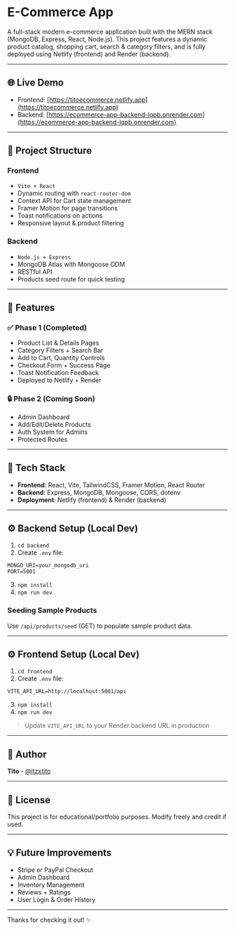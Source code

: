 # E-Commerce App

A full-stack modern e-commerce application built with the MERN stack (MongoDB, Express, React, Node.js). This project features a dynamic product catalog, shopping cart, search & category filters, and is fully deployed using Netlify (frontend) and Render (backend).

---

## 🌐 Live Demo
- Frontend: [https://titoecommerce.netlify.app](https://titoecommerce.netlify.app)
- Backend: [https://ecommerce-app-backend-lqpb.onrender.com](https://ecommerce-app-backend-lqpb.onrender.com)

---

## 📁 Project Structure

### Frontend
- `Vite + React`
- Dynamic routing with `react-router-dom`
- Context API for Cart state management
- Framer Motion for page transitions
- Toast notifications on actions
- Responsive layout & product filtering

### Backend
- `Node.js + Express`
- MongoDB Atlas with Mongoose ODM
- RESTful API
- Products seed route for quick testing

---

## 🚀 Features

### ✅ Phase 1 (Completed)
- Product List & Details Pages
- Category Filters + Search Bar
- Add to Cart, Quantity Controls
- Checkout Form + Success Page
- Toast Notification Feedback
- Deployed to Netlify + Render

### 🔒 Phase 2 (Coming Soon)
- Admin Dashboard
- Add/Edit/Delete Products
- Auth System for Admins
- Protected Routes

---

## 🧩 Tech Stack
- **Frontend**: React, Vite, TailwindCSS, Framer Motion, React Router
- **Backend**: Express, MongoDB, Mongoose, CORS, dotenv
- **Deployment**: Netlify (frontend) & Render (backend)

---

## ⚙️ Backend Setup (Local Dev)
1. `cd backend`
2. Create `.env` file:
```
MONGO_URI=your_mongodb_uri
PORT=5001
```
3. `npm install`
4. `npm run dev`

### Seeding Sample Products
Use `/api/products/seed` (GET) to populate sample product data.

---

## ⚙️ Frontend Setup (Local Dev)
1. `cd frontend`
2. Create `.env` file:
```
VITE_API_URL=http://localhost:5001/api
```
3. `npm install`
4. `npm run dev`

> Update `VITE_API_URL` to your Render backend URL in production

---

## 🙌 Author
**Tito** - [@itzxtito](https://github.com/itzxtito)

---

## 📌 License
This project is for educational/portfolio purposes. Modify freely and credit if used.

---

## 💡 Future Improvements
- Stripe or PayPal Checkout
- Admin Dashboard
- Inventory Management
- Reviews + Ratings
- User Login & Order History

---

Thanks for checking it out! ✨

